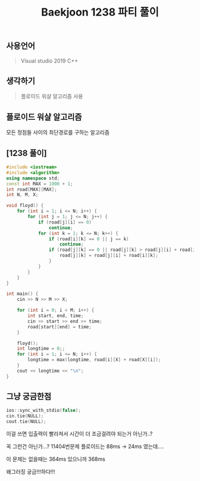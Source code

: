 ﻿---
title: "Baekjoon 1238 파티 풀이"
categories: Algorithm
comments: true
---

## 사용언어
 > Visual studio 2019 C++ 

## 생각하기
  > 플로이드 워샬 알고리즘 사용

## 플로이드 워샬 알고리즘
 모든 정점들 사이의 최단경로를 구하는 알고리즘


## [1238 풀이]

```c++
#include <iostream>
#include <algorithm>
using namespace std;
const int MAX = 1000 + 1;
int road[MAX][MAX];
int N, M, X;

void floyd() {
	for (int i = 1; i <= N; i++) {
		for (int j = 1; j <= N; j++) {
			if (road[j][i] == 0)
				continue;
			for (int k = 1; k <= N; k++) {
				if (road[i][k] == 0 || j == k)
					continue;
				if (road[j][k] == 0 || road[j][k] > road[j][i] + road[i][k]) {
					road[j][k] = road[j][i] + road[i][k];
				}
			}
		}
	}
}

int main() {
	cin >> N >> M >> X;

	for (int i = 0; i < M; i++) {
		int start, end, time;
		cin >> start >> end >> time;
		road[start][end] = time;
	}

	floyd();
	int longtime = 0;;
	for (int i = 1; i <= N; i++) {
		longtime = max(longtime, road[i][X] + road[X][i]);
	}
	cout << longtime << "\n";
}
```


## 그냥 궁금한점

```c++
ios::sync_with_stdio(false);
cin.tie(NULL);
cout.tie(NULL);
```

 이걸 쓰면 입출력이 빨라져서 시간이 더 조금걸려야 되는거 아닌가..?

 꼭 그런건 아닌가...? 11404번문제 플로이드는 88ms -> 24ms 였는데....

 이 문제는 없을때는 364ms 있으니까 368ms

 왜그러징 궁금!!!하다!!!